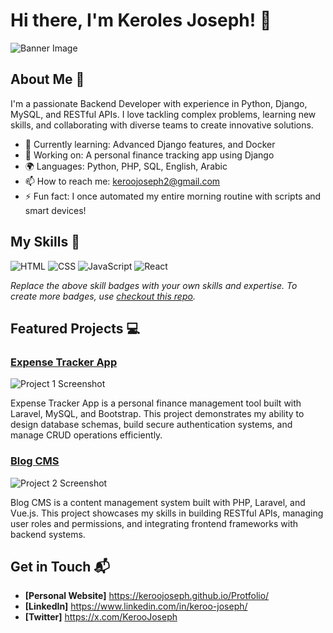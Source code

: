 # Hi there, I'm Keroles Joseph! 👋

![Banner Image](https://github.com/user-attachments/assets/394d29ff-3c40-4102-8119-4b407e6e9d89)

## About Me 🚀

I'm a passionate Backend Developer with experience in Python, Django, MySQL, and RESTful APIs. I love tackling complex problems, learning new skills, and collaborating with diverse teams to create innovative solutions.

- 🌱 Currently learning: Advanced Django features, and Docker
- 🔭 Working on: A personal finance tracking app using Django
- 🌍 Languages: Python, PHP, SQL, English, Arabic
- 📫 How to reach me: keroojoseph2@gmail.com
- ⚡ Fun fact: I once automated my entire morning routine with scripts and smart devices!

## My Skills 🧠

![HTML](https://img.shields.io/badge/-HTML-E34F26?style=flat-square&logo=html5&logoColor=white)
![CSS](https://img.shields.io/badge/-CSS-1572B6?style=flat-square&logo=css3&logoColor=white)
![JavaScript](https://img.shields.io/badge/-JavaScript-F7DF1E?style=flat-square&logo=javascript&logoColor=black)
![React](https://img.shields.io/badge/-React-61DAFB?style=flat-square&logo=react&logoColor=black)

*Replace the above skill badges with your own skills and expertise. To create more badges, use [checkout this repo](https://github.com/alexandresanlim/Badges4-README.md-Profile).*

## Featured Projects 💻

### [Expense Tracker App](project_1_link)

![Project 1 Screenshot](screenshot_url)

 Expense Tracker App is a personal finance management tool built with Laravel, MySQL, and Bootstrap. This project demonstrates my ability to design database schemas, build secure authentication systems, and manage CRUD operations efficiently.

### [Blog CMS](project_2_link)

![Project 2 Screenshot](screenshot_url)

Blog CMS is a content management system built with PHP, Laravel, and Vue.js. This project showcases my skills in building RESTful APIs, managing user roles and permissions, and integrating frontend frameworks with backend systems.
## Get in Touch 📬

- **[Personal Website]** https://keroojoseph.github.io/Protfolio/
- **[LinkedIn]** https://www.linkedin.com/in/keroo-joseph/
- **[Twitter]** https://x.com/KerooJoseph


